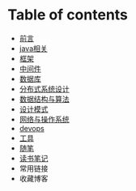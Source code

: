 # Table of contents

* [前言](README.md)
* [java相关](/article/java/home.md)
* [框架](/article/框架/home.md)
* [中间件](/article/中间件/home.md)
* [数据库](/article/数据库/home.md)
* [分布式系统设计](/article/分布式系统设计/home.md)
* [数据结构与算法](/article/数据结构与算法/home.md)
* [设计模式](/article/设计模式/home.md)
* [网络与操作系统](/article/网络与操作系统/home.md)
* [devops](/article/devops/home.md)
* [工具](/article/工具/home.md)
* [随笔](/article/随笔/home.md)
* [读书笔记](/article/读书笔记/home.md)
* 常用链接
* 收藏博客

